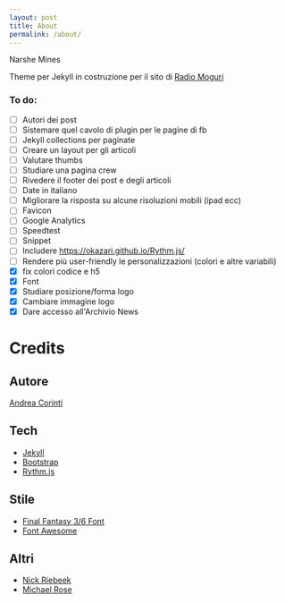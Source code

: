 ```yaml
---
layout: post
title: About
permalink: /about/
---
```


Narshe Mines

Theme per Jekyll in costruzione per il sito di [Radio Moguri](https://radiomoguri.github.io)

### To do:

- [ ] Autori dei post
- [ ] Sistemare quel cavolo di plugin per le pagine di fb
- [ ] Jekyll collections per paginate
- [ ] Creare un layout per gli articoli
- [ ] Valutare thumbs
- [ ] Studiare una pagina crew
- [ ] Rivedere il footer dei post e degli articoli
- [ ] Date in italiano
- [ ] Migliorare la risposta su alcune risoluzioni mobili (ipad ecc)
- [ ] Favicon
- [ ] Google Analytics
- [ ] Speedtest
- [ ] Snippet
- [ ] Includere https://okazari.github.io/Rythm.js/
- [ ] Rendere più user-friendly le personalizzazioni (colori e altre variabili)
- [X] fix colori codice e h5
- [X] Font
- [X] Studiare posizione/forma logo
- [X] Cambiare immagine logo
- [X] Dare accesso all'Archivio News

# Credits

## Autore

[Andrea Corinti](https:/andreacorinti.github.io)

## Tech

* [Jekyll](https://jekyllrb.com)
* [Bootstrap](https://getbootstrap.com)
* [Rythm.js](https://okazari.github.io/Rythm.js/)

## Stile

* [Final Fantasy 3/6 Font](https://fonts2u.com/final-fantasy-36-font-regular.font)
* [Font Awesome](https://fontawesome.com)

## Altri

* [Nick Riebeek](https://experimentingwithcode.com)
* [Michael Rose](https://mademistakes.com/)
